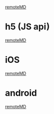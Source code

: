 [remoteMD](https://raw.githubusercontent.com/zk4/x-engine-module-engine/master/README.md)

# h5 (JS api)

[remoteMD](https://raw.githubusercontent.com/zk4/x-engine-module-engine/master/h5/README.md)

# iOS

[remoteMD](https://raw.githubusercontent.com/zk4/x-engine-module-engine/master/iOS/README.md)

# android

[remoteMD](https://raw.githubusercontent.com/zk4/x-engine-module-engine/master/android/README.md)
